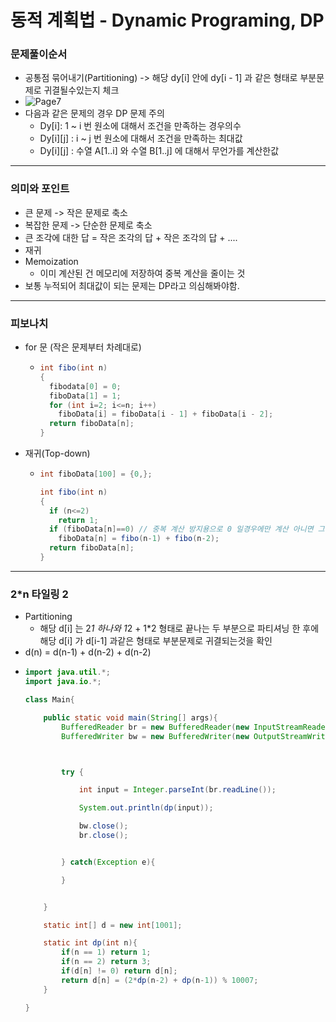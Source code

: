 # 동적 계획법 - Dynamic Programing, DP
### 문제풀이순서
* 공통점 묶어내기(Partitioning) -> 해당 dy[i] 안에 dy[i - 1] 과 같은 형태로 부분문제로 귀결될수있는지 체크
* ![Page7](https://user-images.githubusercontent.com/51182964/170811191-0bad3258-62e0-4be2-b8a5-d88151158467.jpg)
* 다음과 같은 문제의 경우 DP 문제 주의
  * Dy[i]: 1 ~ i 번 원소에 대해서 조건을 만족하는 경우의수
  * Dy[i][j] : i ~ j 번 원소에 대해서 조건을 만족하는 최대값
  * Dy[i][j] : 수열 A[1..i] 와 수열 B[1..j] 에 대해서 무언가를 계산한값
---
### 의미와 포인트
* 큰 문제 -> 작은 문제로 축소
* 복잡한 문제 -> 단순한 문제로 축소
* 큰 조각에 대한 답 = 작은 조각의 답 + 작은 조각의 답 + ....
* 재귀
* Memoization
  * 이미 계산된 건 메모리에 저장하여 중복 계산을 줄이는 것
* 보통 누적되어 최대값이 되는 문제는 DP라고 의심해봐야함.
---
### 피보나치
* for 문 (작은 문제부터 차례대로)
  * ```java
    int fibo(int n)
    {
      fibodata[0] = 0;
      fiboData[1] = 1;
      for (int i=2; i<=n; i++)
        fiboData[i] = fiboData[i - 1] + fiboData[i - 2];
      return fiboData[n];
    }
* 재귀(Top-down)
  * ```java
    int fiboData[100] = {0,};

    int fibo(int n)
    {
      if (n<=2) 
        return 1;
      if (fiboData[n]==0) // 중복 계산 방지용으로 0 일경우에만 계산 아니면 그냥 해당 값(이미 계산되어짐)을 반환함
        fiboData[n] = fibo(n-1) + fibo(n-2);
      return fiboData[n];
    }
---
### 2*n 타일링 2
* Partitioning
  * 해당 d[i] 는 2*1 하나와 1*2 + 1*2 형태로 끝나는 두 부분으로 파티셔닝 한 후에 해당 d[i] 가 d[i-1] 과같은 형태로 부분문제로 귀결되는것을 확인
* d(n) = d(n-1) + d(n-2) + d(n-2)
* ```java
  import java.util.*;
  import java.io.*;

  class Main{

      public static void main(String[] args){
          BufferedReader br = new BufferedReader(new InputStreamReader(System.in));
          BufferedWriter bw = new BufferedWriter(new OutputStreamWriter(System.out));



          try {

              int input = Integer.parseInt(br.readLine());

              System.out.println(dp(input));

              bw.close();
              br.close();


          } catch(Exception e){

          }


      }

      static int[] d = new int[1001];

      static int dp(int n){
          if(n == 1) return 1;
          if(n == 2) return 3;
          if(d[n] != 0) return d[n];
          return d[n] = (2*dp(n-2) + dp(n-1)) % 10007;
      }

  }
